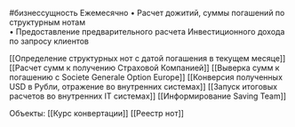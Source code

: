 #бизнессущность 
Ежемесячно
• Расчет дожитий, суммы погашений по структурным нотам  
• Предоставление предварительного расчета Инвестиционного дохода по запросу клиентов

[[Определение структурных нот с датой погашения в текущем месяце]]
[[Расчет сумм к получению Страховой Компанией]]
[[Выверка сумм к погашению с Societe Generale Option Europe]]
[[Конверсия полученных USD в Рубли, отражение во внутренних системах]]
[[Запуск итоговых расчетов во внутренних IT системах]]
[[Информирование Saving Team]]


Объекты:
[[Курс конвертации]]
[[Реестр нот]]
